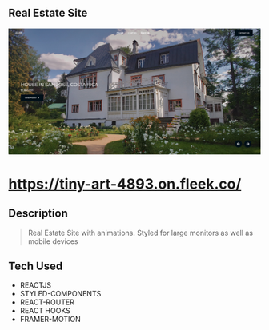 ## Real Estate Site
![alt text](main.png)

# https://tiny-art-4893.on.fleek.co/

## Description
> Real Estate Site with animations. Styled for large monitors as well as mobile devices


## Tech Used
- REACTJS 
- STYLED-COMPONENTS 
- REACT-ROUTER
- REACT HOOKS 
- FRAMER-MOTION






